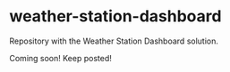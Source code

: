 # weather-station-dashboard
Repository with the Weather Station Dashboard solution.

Coming soon! Keep posted!
